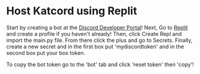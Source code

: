# Host Katcord using Replit

Start by creating a bot at the [Discord Developer Portal](https://discord.com/developers/applications)! Next, Go to [Replit](https://replit.com/) and create a profile if you haven't already! Then, click Create Repl and import the main.py file. From there click the plus and go to Secrets. Finally, create a new secret and in the first box put 'mydiscordtoken' and in the second box put your box token.

To copy the bot token go to the 'bot' tab and click 'reset token' then 'copy'!
